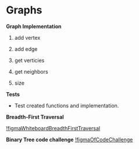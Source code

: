 # Graphs

**Graph Implementation**

1. add vertex

2. add edge

3. get verticies

4. get neighbors 

5. size

**Tests**

- Test created functions and implementation.

**Breadth-First Traversal**

[!figmaWhiteboardBreadthFirstTraversal](./Screenshot%20(147).png)

**Binary Tree code challenge**
[!figmaOfCodeChallenge](./Screenshot%20(148).png)